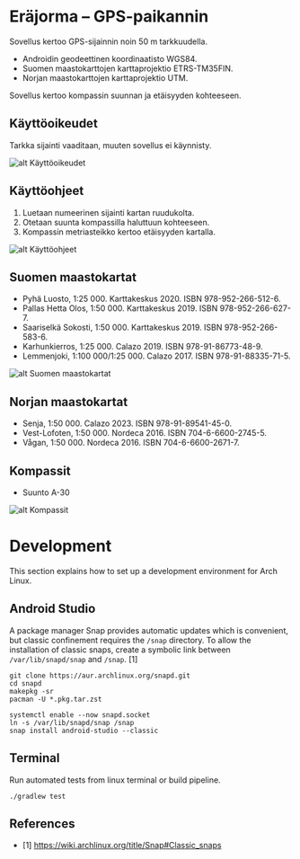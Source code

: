 # Eräjorma – GPS-paikannin

Sovellus kertoo GPS-sijainnin noin 50 m tarkkuudella.

- Androidin geodeettinen koordinaatisto WGS84.
- Suomen maastokarttojen karttaprojektio ETRS-TM35FIN.
- Norjan maastokarttojen karttaprojektio UTM.

Sovellus kertoo kompassin suunnan ja etäisyyden kohteeseen.

## Käyttöoikeudet

Tarkka sijainti vaaditaan, muuten sovellus ei käynnisty.

![alt Käyttöoikeudet](images/Screenshot%20from%202023-08-06%2013-55-41.png)

## Käyttöohjeet

1. Luetaan numeerinen sijainti kartan ruudukolta.
2. Otetaan suunta kompassilla haluttuun kohteeseen.
3. Kompassin metriasteikko kertoo etäisyyden kartalla.

![alt Käyttöohjeet](images/Screenshot%20from%202023-09-23%2015-19-53.png)

## Suomen maastokartat

- Pyhä Luosto, 1:25 000. Karttakeskus 2020. ISBN 978-952-266-512-6.
- Pallas Hetta Olos, 1:50 000. Karttakeskus 2019. ISBN 978-952-266-627-7.
- Saariselkä Sokosti, 1:50 000. Karttakeskus 2019. ISBN 978-952-266-583-6.
- Karhunkierros, 1:25 000. Calazo 2019. ISBN 978-91-86773-48-9.
- Lemmenjoki, 1:100 000/1:25 000. Calazo 2017. ISBN 978-91-88335-71-5.

![alt Suomen maastokartat](images/Screenshot%20from%202023-09-23%2015-19-40.png)

## Norjan maastokartat

- Senja, 1:50 000. Calazo 2023. ISBN 978-91-89541-45-0.
- Vest-Lofoten, 1:50 000. Nordeca 2016. ISBN 704-6-6600-2745-5.
- Vågan, 1:50 000. Nordeca 2016. ISBN 704-6-6600-2671-7.

## Kompassit

- Suunto A-30

![alt Kompassit](images/Screenshot%20from%202023-09-23%2015-31-00.png)

# Development

This section explains how to set up a development environment for Arch Linux.

## Android Studio

A package manager Snap provides automatic updates which is convenient, but classic confinement requires the `/snap` directory. To allow the installation of classic snaps, create a symbolic link between `/var/lib/snapd/snap` and `/snap`. [1]

```
git clone https://aur.archlinux.org/snapd.git
cd snapd
makepkg -sr
pacman -U *.pkg.tar.zst

systemctl enable --now snapd.socket
ln -s /var/lib/snapd/snap /snap
snap install android-studio --classic
```

## Terminal

Run automated tests from linux terminal or build pipeline.

```
./gradlew test
```

## References

- [1] <https://wiki.archlinux.org/title/Snap#Classic_snaps>
